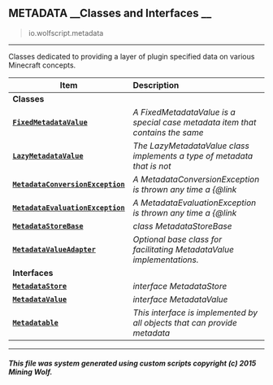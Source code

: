 ## METADATA __Classes and Interfaces __

>io.wolfscript.metadata

---

Classes dedicated to providing a layer of plugin specified data on various Minecraft concepts.

Item | Description   
--- | :--- 
__Classes__|
__[`FixedMetadataValue`](FixedMetadataValue.md)__ | _A FixedMetadataValue is a special case metadata item that contains the same_ 
__[`LazyMetadataValue`](LazyMetadataValue.md)__ | _The LazyMetadataValue class implements a type of metadata that is not_ 
__[`MetadataConversionException`](MetadataConversionException.md)__ | _A MetadataConversionException is thrown any time a {@link_ 
__[`MetadataEvaluationException`](MetadataEvaluationException.md)__ | _A MetadataEvaluationException is thrown any time a {@link_ 
__[`MetadataStoreBase`](MetadataStoreBase.md)__ | _class MetadataStoreBase_ 
__[`MetadataValueAdapter`](MetadataValueAdapter.md)__ | _Optional base class for facilitating MetadataValue implementations._ 
__Interfaces__|
__[`MetadataStore`](MetadataStore.md)__ | _interface MetadataStore_ 
__[`MetadataValue`](MetadataValue.md)__ | _interface MetadataValue_ 
__[`Metadatable`](Metadatable.md)__ | _This interface is implemented by all objects that can provide metadata_ 



---



##### This file was system generated using custom scripts copyright (c) 2015 Mining Wolf.
	

